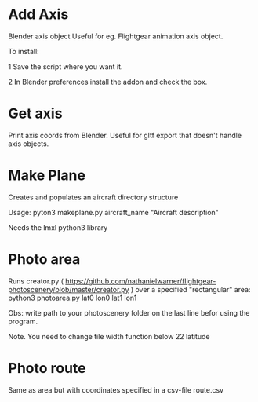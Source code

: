 # Add Axis
Blender axis object
Useful for eg. Flightgear animation axis object.

To install:

1 Save the script where you want it.

2 In Blender preferences install the addon and check the box.

# Get axis 
Print axis coords from Blender. Useful for gltf export that doesn't handle axis objects.

# Make Plane
Creates and populates an aircraft directory structure

Usage: pyton3 makeplane.py aircraft_name "Aircraft description"

Needs the lmxl python3 library

# Photo area
Runs creator.py ( https://github.com/nathanielwarner/flightgear-photoscenery/blob/master/creator.py ) over a specified "rectangular" area: python3 photoarea.py lat0 lon0 lat1 lon1

Obs: write path to your photoscenery folder on the last line befor using the program.

Note. You need to change tile width function below 22 latitude

# Photo route
Same as area but with coordinates specified in a csv-file route.csv
